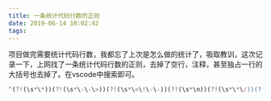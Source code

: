 ```yaml
---
title: 一条统计代码行数的正则
date: 2019-06-14 10:02:42
tags:
---
```


项目做完需要统计代码行数，我都忘了上次是怎么做的统计了，吸取教训，这次记录一下，上网找了一条统计代码行数的正则，去掉了空行，注释，甚至独占一行的大括号也去掉了。在vscode中搜索即可。

```javascript
^(?!(\s*\*))(?!(\s*\-\-\>))(?!(\s*\<\!\-\-))(?!(\s*\n))(?!(\s*\*\/))(?!(\s*\/\*))(?!(\s*\/\/\/))(?!(\s*\/\/))(?!(\s*\}))(?!(\s*\{))(?!(\s(using))).*
```
